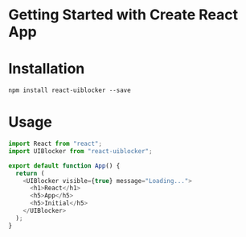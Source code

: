 # Getting Started with Create React App

# Installation

```
npm install react-uiblocker --save
```

# Usage

```js
import React from "react";
import UIBlocker from "react-uiblocker";

export default function App() {
  return (
    <UIBlocker visible={true} message="Loading...">
      <h1>React</h1>
      <h5>App</h5>
      <h5>Initial</h5>
    </UIBlocker>
  );
}
```
